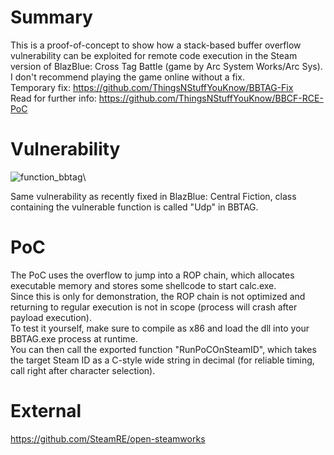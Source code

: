 # Summary
This is a proof-of-concept to show how a stack-based buffer overflow vulnerability can be exploited for remote code execution in the Steam version of BlazBlue: Cross Tag Battle (game by Arc System Works/Arc Sys).\
I don't recommend playing the game online without a fix.\
Temporary fix: https://github.com/ThingsNStuffYouKnow/BBTAG-Fix \
Read for further info: https://github.com/ThingsNStuffYouKnow/BBCF-RCE-PoC

# Vulnerability
![function_bbtag](https://user-images.githubusercontent.com/109482766/179823888-22fe22b0-5d46-4232-b522-30d77d60b6c9.png)\

Same vulnerability as recently fixed in BlazBlue: Central Fiction, class containing the vulnerable function is called "Udp" in BBTAG.

# PoC
The PoC uses the overflow to jump into a ROP chain, which allocates executable memory and stores some shellcode to start calc.exe.\
Since this is only for demonstration, the ROP chain is not optimized and returning to regular execution is not in scope (process will crash after payload execution).\
To test it yourself, make sure to compile as x86 and load the dll into your BBTAG.exe process at runtime.\
You can then call the exported function "RunPoCOnSteamID", which takes the target Steam ID as a C-style wide string in decimal (for reliable timing, call right after character selection).

# External
https://github.com/SteamRE/open-steamworks
